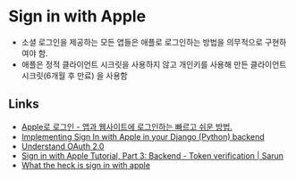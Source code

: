 # Sign in with Apple

- 소셜 로그인을 제공하는 모든 앱들은 애플로 로그인하는 방법을 의무적으로 구현하여야 함.
- 애플은 정적 클라이언트 시크릿을 사용하지 않고 개인키를 사용해 만든 클라이언트 시크릿(6개월 후 만료) 을 사용함

## Links

- [Apple로 로그인 - 앱과 웹사이트에 로그인하는 빠르고 쉬운 방법.](https://developer.apple.com/kr/sign-in-with-apple/)
- [Implementing Sign In with Apple in your Django (Python) backend](https://medium.com/@aamishbaloch/sign-in-with-apple-in-your-django-python-backend-b501daa835a9)
- [Understand OAuth 2.0](https://docs.authlib.org/en/v0.12/basic/oauth2.html)
- [Sign in with Apple Tutorial, Part 3: Backend - Token verification | Sarun](https://sarunw.com/posts/sign-in-with-apple-3/)
- [What the heck is sign in with apple](https://developer.okta.com/blog/2019/06/04/what-the-heck-is-sign-in-with-apple)